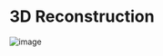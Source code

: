 # 3D Reconstruction
![image](https://user-images.githubusercontent.com/97129990/213818787-d73c493b-192b-47fc-879c-5d588207bc56.png)
